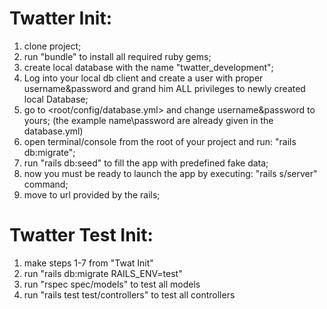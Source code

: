 # Twatter Init:

1. clone project;
2. run "bundle" to install all required ruby gems;
3. create local database with the name "twatter_development";
4. Log into your local db client and create a user with proper username&password and grand him ALL privileges to newly
   created local Database;
5. go to <root/config/database.yml> and change username&password to yours;
   (the example name\password are already given in the database.yml)
6. open terminal/console from the root of your project and run: "rails db:migrate";
7. run "rails db:seed" to fill the app with predefined fake data;
8. now you must be ready to launch the app by executing: "rails s/server" command;
9. move to url provided by the rails;

# Twatter Test Init:

1. make steps 1-7 from "Twat Init"
2. run "rails db:migrate RAILS_ENV=test"
3. run "rspec spec/models" to test all models
4. run "rails test test/controllers" to test all controllers